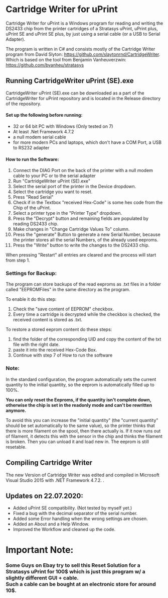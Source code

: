 # Cartridge Writer for uPrint

Cartridge Writer for uPrint is a Windows program for reading and writing the
DS2433 chip from the printer cartridges of a Stratasys uPrint, uPrint plus, uPrint SE and uPrint SE plus, by just using a serial cable (or a USB to Serial Adapter).

The program is written in C# and consists mostly of the Cartridge Writer program from David Slyton:
https://github.com/slaytonrnd/CartridgeWriter. <br>
Which is based on the tool from Benjamin Vanheuverzwin: https://github.com/bvanheu/stratasys <br>

## Running CartridgeWriter uPrint (SE).exe

CartridgeWriter uPrint (SE).exe can be downloaded as a part of the CartridgeWriter for uPrint repository
and is located in the Release directory of the repository.  

#### Set up the following before running:

- 32 or 64 bit PC with Windows (Only tested on 7)
- At least .Net Framework 4.7.2
- a null modem serial cable
- for more modern PCs and laptops, which don't have a COM Port, a USB to RS232 adapter
	
#### How to run the Software:
	
1. Connect the DIAG Port on the back of the printer with a null modem cable to your PC or to the serial adapter
2. Run "CartridgeWriter uPrint (SE).exe"
3. Select the serial port of the printer in the Device dropdown.
4. Select the cartridge you want to reset.
5. Press "Read Serial"
6. Check if in the Textbox "received Hex-Code" is some hex code from the Chip of the uPrint.
7. Select a printer type in the "Printer Type" dropdown.
8. Press the "Decrypt" button and remaining fields are populated by reading DS2433 chip.
9. Make changes in "Change Cartridge Values To" column.
10. Press the "generate" Button to generate a new Serial Number, because the printer stores all the serial Numbers, of the already used eeproms.
11. Press the "Write" button to write the changes to the DS2433 chip.

When pressing "Restart" all entries are cleared and the process will start from step 1.

### Settings for Backup:

The program can store backups of the read eeproms as .txt files in a folder called "EEPROMFiles" in the same directory as the program.

To enable it do this step:

1. Check the "save content of EEPROM" checkbox.
2. Every time a cartridge is decrypted while the checkbox is checked, the received content is stored as .txt.

To restore a stored eeprom content do these steps:

1. find the folder of the corresponding UID and copy the content of the txt file with the right date.
2. paste it into the received Hex-Code Box.
3. Continue with step 7 of How to run the software

### Note: 
	
In the standard configuration, the program automatically sets the current quantity to the initial quantity,
so the eeprom is automatically filled up to 100%.

**You can only reset the Eeproms, if the quantity isn't complete down, otherwise the chip is set in the readonly mode and can't be rewritten anymore.**

To avoid this you can increase the "initial quantity" (the "current quantity" should be set automatically to the same value),
so the printer thinks  that there is more filament on the spool, then there actually is. If it now runs out of filament,
it detects this with the sensor in the chip and thinks the filament is broken.
Then you can unload it and load new in. The eeprom is still resetable.

## Compiling Cartridge Writer

The new Version of Cartridge Writer was edited and compiled in Microsoft Visual Studio 2015 with .NET Framework 4.7.2. .


## Updates on 22.07.2020:

- Added uPrint SE compatibility. (Not tested by myself yet.)
- Fixed a bug with the decimal separator of the serial number.
- Added some Error handling when the wrong settings are chosen.
- Added an About and a Help Window.
- Improved the Workflow and cleaned up the code.

# Important Note:

### Some Guys on Ebay try to sell this Reset Solution for a Stratasys uPrint for 100$ which is just this program w/ a slightly different GUI + cable.<br>Such a cable can be bought at an electronic store for around 10$.
